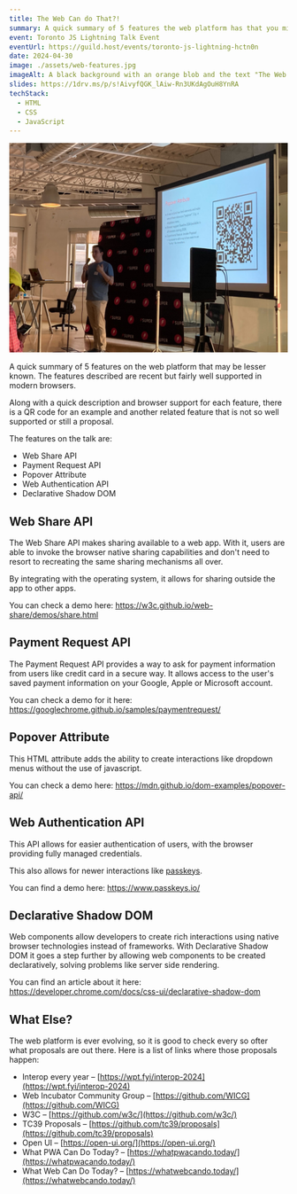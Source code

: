 ```yaml
---
title: The Web Can do That?!
summary: A quick summary of 5 features the web platform has that you might not know about.
event: Toronto JS Lightning Talk Event
eventUrl: https://guild.host/events/toronto-js-lightning-hctn0n
date: 2024-04-30
image: ./assets/web-features.jpg
imageAlt: A black background with an orange blob and the text "The Web Can do That?!" in beige.
slides: https://1drv.ms/p/s!AivyfQGK_lAiw-Rn3UKdAgOuH8YnRA
techStack:
  - HTML
  - CSS
  - JavaScript
---
```

![A picture of me talking to a microphone in front or a slide projection. The slide title read "Popover Attribute".](./assets/IMG_2978.jpg)

A quick summary of 5 features on the web platform that may be lesser known. The features described are recent but fairly well supported in modern browsers.

Along with a quick description and browser support for each feature, there is a QR code for an example and another related feature that is not so well supported or still a proposal.

The features on the talk are:

- Web Share API
- Payment Request API
- Popover Attribute
- Web Authentication API
- Declarative Shadow DOM

## Web Share API

The Web Share API makes sharing available to a web app. With it, users are able to invoke the browser native sharing capabilities and don't need to resort to recreating the same sharing mechanisms all over.

By integrating with the operating system, it allows for sharing outside the app to other apps.

You can check a demo here: https://w3c.github.io/web-share/demos/share.html

## Payment Request API

The Payment Request API provides a way to ask for payment information from users like credit card in a secure way. It allows access to the user's saved payment information on your Google, Apple or Microsoft account.

You can check a demo for it here: https://googlechrome.github.io/samples/paymentrequest/

## Popover Attribute

This HTML attribute adds the ability to create interactions like dropdown menus without the use of javascript.

You can check a demo here: https://mdn.github.io/dom-examples/popover-api/

## Web Authentication API

This API allows for easier authentication of users, with the browser providing fully managed credentials.

This also allows for newer interactions like [passkeys](https://www.future.1password.com/passkeys/).

You can find a demo here: https://www.passkeys.io/

## Declarative Shadow DOM

Web components allow developers to create rich interactions using native browser technologies instead of frameworks. With Declarative Shadow DOM it goes a step further by allowing web components to be created declaratively, solving problems like server side rendering.

You can find an article about it here: https://developer.chrome.com/docs/css-ui/declarative-shadow-dom

## What Else?

The web platform is ever evolving, so it is good to check every so ofter what proposals are out there. Here is a list of links where those proposals happen:

- Interop every year – [https://wpt.fyi/interop-2024](https://wpt.fyi/interop-2024)
- Web Incubator Community Group – [https://github.com/WICG](https://github.com/WICG)
- W3C – [https://github.com/w3c/](https://github.com/w3c/)
- TC39 Proposals – [https://github.com/tc39/proposals](https://github.com/tc39/proposals)
- Open UI – [https://open-ui.org/](https://open-ui.org/)
- What PWA Can Do Today? – [https://whatpwacando.today/](https://whatpwacando.today/)
- What Web Can Do Today? – [https://whatwebcando.today/](https://whatwebcando.today/)